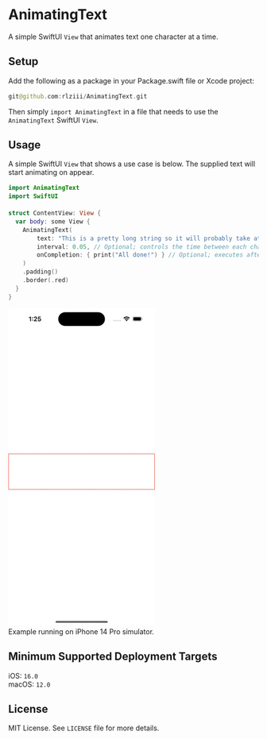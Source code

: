 # AnimatingText

A simple SwiftUI `View` that animates text one character at a time.

## Setup

Add the following as a package in your Package.swift file or Xcode project:

```swift
git@github.com:rlziii/AnimatingText.git
```

Then simply `import AnimatingText` in a file that needs to use the `AnimatingText` SwiftUI `View`.

## Usage

A simple SwiftUI `View` that shows a use case is below.
The supplied text will start animating on appear.

```swift
import AnimatingText
import SwiftUI

struct ContentView: View {
  var body: some View {
    AnimatingText(
        text: "This is a pretty long string so it will probably take at least a few lines to display the whole thing.",
        interval: 0.05, // Optional; controls the time between each character displaying (default: 0.05).
        onCompletion: { print("All done!") } // Optional; executes after the text is done animating (default: empty closure).
    )
    .padding()
    .border(.red)
  }
}
```

![Example](assets/example.gif)  
Example running on iPhone 14 Pro simulator.

## Minimum Supported Deployment Targets

iOS: `16.0`  
macOS: `12.0`

## License

MIT License. See `LICENSE` file for more details.
